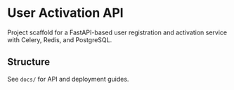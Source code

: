 # User Activation API

Project scaffold for a FastAPI-based user registration and activation service with Celery, Redis, and PostgreSQL.

## Structure

See `docs/` for API and deployment guides.
